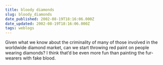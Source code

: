 ```yaml
---
title: bloody diamonds
slug: bloody_diamonds
date_published: 2002-08-19T18:16:06.000Z
date_updated: 2002-08-19T18:16:06.000Z
tags: weblogs
---
```


Given what we know about the criminality of many of those involved in the worldwide diamond market, can we start throwing red paint on people wearing diamonds? I think that’d be even more fun than painting the fur-wearers with fake blood.
